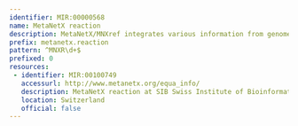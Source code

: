 ```yaml
---
identifier: MIR:00000568
name: MetaNetX reaction
description: MetaNetX/MNXref integrates various information from genome-scale metabolic network reconstructions such as information on reactions, metabolites and compartments. This information undergoes a reconciliation process to minimise for discrepancies between different data sources, and makes the data accessible under a common namespace. This collection references reactions.
prefix: metanetx.reaction
pattern: ^MNXR\d+$
prefixed: 0
resources:
 - identifier: MIR:00100749
   accessurl: http://www.metanetx.org/equa_info/
   description: MetaNetX reaction at SIB Swiss Institute of Bioinformatics
   location: Switzerland
   official: false
---
```

